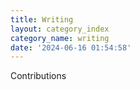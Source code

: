 ```yaml
---
title: Writing
layout: category_index
category_name: writing
date: '2024-06-16 01:54:58'
---
```


Contributions